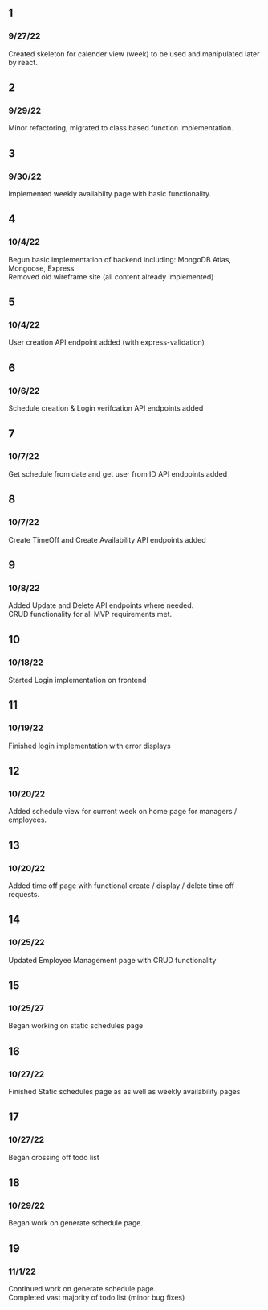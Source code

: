 ## 1

### 9/27/22

Created skeleton for calender view (week) to be used and manipulated later by react.

## 2

### 9/29/22

Minor refactoring, migrated to class based function implementation.

## 3

### 9/30/22

Implemented weekly availabilty page with basic functionality.

## 4

### 10/4/22

Begun basic implementation of backend including: MongoDB Atlas, Mongoose, Express\
Removed old wireframe site (all content already implemented)

## 5

### 10/4/22

User creation API endpoint added (with express-validation)

## 6

### 10/6/22

Schedule creation & Login verifcation API endpoints added

## 7

### 10/7/22

Get schedule from date and get user from ID API endpoints added

## 8

### 10/7/22

Create TimeOff and Create Availability API endpoints added

## 9

### 10/8/22

Added Update and Delete API endpoints where needed. \
CRUD functionality for all MVP requirements met.

## 10

### 10/18/22

Started Login implementation on frontend

## 11

### 10/19/22

Finished login implementation with error displays

## 12

### 10/20/22

Added schedule view for current week on home page for managers / employees.

## 13

### 10/20/22

Added time off page with functional create / display / delete time off requests.

## 14

### 10/25/22

Updated Employee Management page with CRUD functionality

## 15

### 10/25/27

Began working on static schedules page

## 16

### 10/27/22

Finished Static schedules page as as well as weekly availability pages

## 17

### 10/27/22

Began crossing off todo list

## 18

### 10/29/22

Began work on generate schedule page.

## 19

### 11/1/22

Continued work on generate schedule page. \
Completed vast majority of todo list (minor bug fixes)
